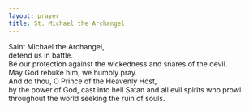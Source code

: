 ```yaml
---
layout: prayer
title: St. Michael the Archangel
---
```

Saint Michael the Archangel,  
defend us in battle.  
Be our protection against the wickedness and snares of the devil.  
May God rebuke him, we humbly pray.  
And do thou, O Prince of the Heavenly Host,  
by the power of God, cast into hell Satan and all evil spirits who prowl throughout the world seeking the ruin of souls.